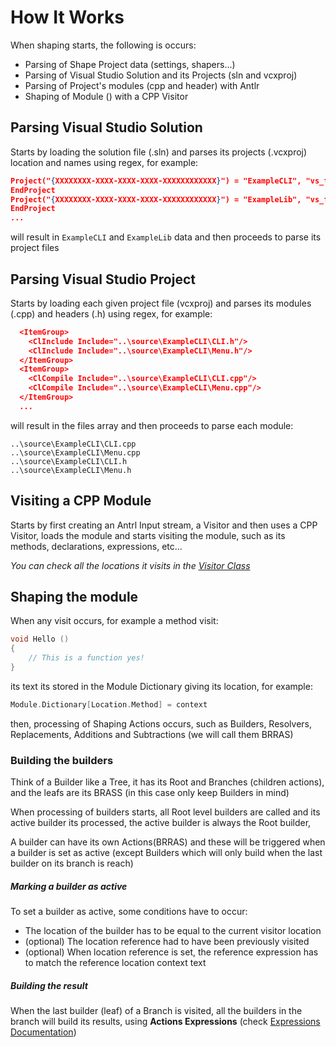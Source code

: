 # How It Works


When shaping starts, the following is occurs:
 - Parsing of Shape Project data (settings, shapers...)
 - Parsing of Visual Studio Solution and its Projects (sln and vcxproj)
 - Parsing of Project's modules (cpp and header) with Antlr
 - Shaping of Module () with a CPP Visitor


## Parsing Visual Studio Solution

Starts by loading the solution file (.sln) and parses its projects (.vcxproj)
location and names using regex, for example:

``` json
Project("{XXXXXXXX-XXXX-XXXX-XXXX-XXXXXXXXXXXX}") = "ExampleCLI", "vs_files\CWebBrowser\CWebBrowser.vcxproj", "{2E953487-E73A-4C43-A9B6-174AB7B9A7E2}"
EndProject
Project("{XXXXXXXX-XXXX-XXXX-XXXX-XXXXXXXXXXXX}") = "ExampleLib", "vs_files\EffectLib\EffectLib.vcxproj", "{7F1EC9EC-35DA-4332-A339-B68E3C95976F}"
EndProject
...
```

will result in `ExampleCLI` and `ExampleLib` data and then proceeds to parse its project files


## Parsing Visual Studio Project

Starts by loading each given project file (vcxproj) and parses its modules (.cpp)
and headers (.h) using regex, for example: 

``` json
  <ItemGroup>
    <ClInclude Include="..\source\ExampleCLI\CLI.h"/>
    <ClInclude Include="..\source\ExampleCLI\Menu.h"/>
  </ItemGroup>
  <ItemGroup>
    <ClCompile Include="..\source\ExampleCLI\CLI.cpp"/>
    <ClCompile Include="..\source\ExampleCLI\Menu.cpp"/>
  </ItemGroup>
  ...
```

will result in the files array and then proceeds to parse each module:
```
..\source\ExampleCLI\CLI.cpp
..\source\ExampleCLI\Menu.cpp
..\source\ExampleCLI\CLI.h
..\source\ExampleCLI\Menu.h
```


## Visiting a CPP Module

Starts by first creating an Antrl Input stream, a Visitor and
then uses a CPP Visitor, loads the module and starts visiting
the module, such as its methods, declarations, expressions, etc...

*You can check all the locations it visits in the [Visitor Class](https://github.com/OriDevTeam/CodeShaper/blob/main/CodeShaper/Lib/AST/ANTLR/CPPModuleVisitor.cs)*


## Shaping the module

When any visit occurs, for example a method visit:

```cpp
void Hello ()
{
    // This is a function yes!
}
```

its text its stored in the Module Dictionary giving its location, for example:

```cpp
Module.Dictionary[Location.Method] = context
```

then, processing of Shaping Actions occurs, such as Builders, Resolvers, Replacements, Additions and Subtractions (we will call them BRRAS)


### Building the builders

Think of a Builder like a Tree, it has its Root and Branches (children actions), and the leafs
are its BRASS (in this case only keep Builders in mind)

When processing of builders starts, all Root level builders are called
and its active builder its processed, the active builder is always the Root builder,

A builder can have its own Actions(BRRAS) and these will be triggered when
a builder is set as active (except Builders which will only build when the last builder on its branch is reach)


##### Marking a builder as active
To set a builder as active, some conditions have to occur:
 - The location of the builder has to be equal to the current visitor location
 - (optional) The location reference had to have been previously visited
 - (optional) When location reference is set, the reference expression has to match the reference location context text



##### Building the result

When the last builder (leaf) of a Branch is visited, all the builders in the branch
will build its results, using **Actions Expressions** (check [Expressions Documentation](https://github.com/OriDevTeam/CodeShaper/blob/main/Documentation/Expressions.md))
